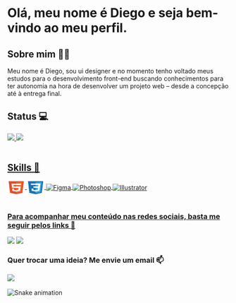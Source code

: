 # Olá, meu nome é Diego e seja bem-vindo ao meu perfil.
## Sobre mim 🧑🏻
Meu nome é Diego, sou ui designer e no momento tenho voltado meus estudos para o desenvolvimento front-end buscando conhecimentos para ter autonomia na hora de desenvolver um projeto web – desde a concepção até à entrega final.<br>
## Status 💻
<div>
  <a href="https://github.com/diegopereira0">
  <img height="180em" src="https://github-readme-stats.vercel.app/api?username=diegopereira0&show_icons=true&theme=dracula&include_all_commits=true&count_private=true"/>
  <img height="180em" src="https://github-readme-stats.vercel.app/api/top-langs/?username=diegopereira0&layout=compact&langs_count=6&theme=dracula"/>
</div>
<div style="display: inline_block"><br>

## Skills 💎
 <!-- <img align="center" alt="Js" height="30" width="40" src="https://raw.githubusercontent.com/devicons/devicon/master/icons/javascript/javascript-plain.svg"> -->
  <img align="center" alt="HTML" height="30" width="40" src="https://raw.githubusercontent.com/devicons/devicon/master/icons/html5/html5-original.svg">
  <img align="center" alt="CSS" height="30" width="40" src="https://raw.githubusercontent.com/devicons/devicon/master/icons/css3/css3-original.svg">
  <img align="center" alt="Figma" height="30" width="40" src="https://cdn.jsdelivr.net/gh/devicons/devicon/icons/figma/figma-original.svg" />
  <img align="center" alt="Photoshop" height="30" width="40" src="https://cdn.jsdelivr.net/gh/devicons/devicon/icons/photoshop/photoshop-plain.svg" />
  <img align="center" alt="Illustrator" height="30" width="40" src="https://cdn.jsdelivr.net/gh/devicons/devicon/icons/illustrator/illustrator-plain.svg" />
</div>
 
 <br>
 
  ### Para acompanhar meu conteúdo nas redes sociais, basta me seguir pelos links 👀
 
<div> 
   <a href="https://instagram.com/diego.dsign" target="_blank"><img src="https://img.shields.io/badge/-Instagram-%23E4405F?style=for-the-badge&logo=instagram&logoColor=white" target="_blank"></a>
   <a href="https://www.linkedin.com/in/pereiradiego" target="_blank"><img src="https://img.shields.io/badge/-LinkedIn-%230077B5?style=for-the-badge&logo=linkedin&logoColor=white" target="_blank"></a> 
   
   ### Quer trocar uma ideia? Me envie um email 📫
<a href = "mailto:diego.sdmf@gmail.com"><img src="https://img.shields.io/badge/-Gmail-%23333?style=for-the-badge&logo=gmail&logoColor=white" target="_blank"></a>
 
  ![Snake animation](https://github.com/devemdobro/devemdobro/blob/output/github-contribution-grid-snake.svg)

</div>
